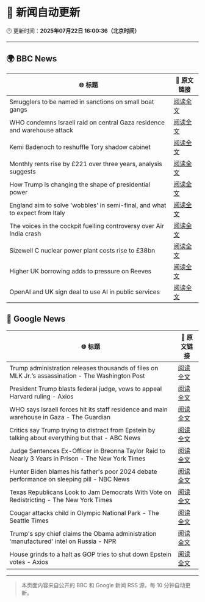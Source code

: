 # 🧠 新闻自动更新

🕒 更新时间：**2025年07月22日 16:00:36（北京时间）**

---

## 🌍 BBC News

| 🌐 标题 | 🔗 原文链接 |
|--------|-------------|
| Smugglers to be named in sanctions on small boat gangs | [阅读全文](https://www.bbc.com/news/articles/ckg3lpwx41xo) |
| WHO condemns Israeli raid on central Gaza residence and warehouse attack | [阅读全文](https://www.bbc.com/news/articles/cly80kzxx07o) |
| Kemi Badenoch to reshuffle Tory shadow cabinet | [阅读全文](https://www.bbc.com/news/articles/c24v0j73e75o) |
| Monthly rents rise by £221 over three years, analysis suggests | [阅读全文](https://www.bbc.com/news/articles/cwyxp280dxwo) |
| How Trump is changing the shape of presidential power | [阅读全文](https://www.bbc.com/news/articles/c3en0qwp44do) |
| England aim to solve 'wobbles' in semi-final, and what to expect from Italy | [阅读全文](https://www.bbc.com/sport/football/articles/cn0zj5r79k7o) |
| The voices in the cockpit fuelling controversy over Air India crash | [阅读全文](https://www.bbc.com/news/articles/cn9yw0rljwvo) |
| Sizewell C nuclear power plant costs rise to £38bn | [阅读全文](https://www.bbc.com/news/articles/cev03wer0p2o) |
| Higher UK borrowing adds to pressure on Reeves | [阅读全文](https://www.bbc.com/news/articles/cwygq5plz04o) |
| OpenAI and UK sign deal to use AI in public services | [阅读全文](https://www.bbc.com/news/articles/czdv68gejm7o) |

## 📰 Google News

| 🌐 标题 | 🔗 原文链接 |
|--------|-------------|
| Trump administration releases thousands of files on MLK Jr.’s assassination - The Washington Post | [阅读全文](https://news.google.com/rss/articles/CBMikgFBVV95cUxQQ3BESzBqQ0FUS3RLa21OTnVKVUdJM0V2TXFBMjExdUp0OGFWSHVJLW41cTVNR2x0M1V6TmlvcnN3d2F3dUc1WmVwMXBZbzZrZm84aXJOUVRHRWhSWGM0YmdhTVVjR1ZVR2pGZkhvQjVLQVZXdlRZZllNczA4TXFYaFFoZGh3ekt1cEk4cVNicjltdw?oc=5) |
| President Trump blasts federal judge, vows to appeal Harvard ruling - Axios | [阅读全文](https://news.google.com/rss/articles/CBMikAFBVV95cUxPNUxsQzBGaUNOM09hNnFGaTBaeHRMQ2JoQkl1UlkxRGdtUUJDUHhBbFJlc21XcldrZ2psbDN4cjVjUEtOMk9PUGFzMjBGc3c3T2pqZDVEUGttYlFDZHVDbEs0VkYwV2F4YXktaUZQVXNZbkl2eTl5TDBxME0wa3ZQSHh1WWdYXzh3b2lRUWh4Nm4?oc=5) |
| WHO says Israeli forces hit its staff residence and main warehouse in Gaza - The Guardian | [阅读全文](https://news.google.com/rss/articles/CBMiswFBVV95cUxOTXJ6eE1ib1dyN2pXdms0bFlGb3ZSOGZwM2dnblZyUl80WHA3YTc3V3NfaG1fVzNMaWxwa3VmQkZFMU5WYlkzUm9RbDVUOXpHNTNURC1mUTktVmQtLXJhZExZQWlaenRrdWdIbVJHY0h1dlVSZ0czM1dWRF90SGpXbkVLUWlDR21VdzdyNUFPMFZSRGo2NzlMMTFvMktUZnVkcXBtOS01ZDlaMTJDbm5aME5CMA?oc=5) |
| Critics say Trump trying to distract from Epstein by talking about everything but that - ABC News | [阅读全文](https://news.google.com/rss/articles/CBMinAFBVV95cUxNVXNmZnZ0S04yYnR5U0ZoN0J5dFNRY3kyMHhxM3dGZWlGLWtLYWRVMkQzcW42ckhsQXZhSVJhZFY3MEVST0tmbEhNZllMc0xlX1piWWdYV2p3YW9BdWNuNVd3WnJGYzZuTGZwMDBhMS1id0Q0dGR2UWdmdUlzSWpMd0lJaUd3NTZOVlFfbjVNNXE4MWhibmJWVEhubUnSAaIBQVVfeXFMTmN2S3gyR2NuTnloQ2JYaDNCX1k0Rmg1cFVDdi1MbFJhZkFwSWZOMVk1Q05JYXM4VFl2bEtzRXpUVVAxRGtzVkhtZDBUMmdpSWR3aFRfVldqM2NrLXhjOVhUX1QzTDF1Qm9HclhNX3B6YzNjandUUFlqM1NRVTE3VFBnaDhLTkxQdVNDQ21CUkdmLTdJV1JfajRjTDNka0k0dWpR?oc=5) |
| Judge Sentences Ex-Officer in Breonna Taylor Raid to Nearly 3 Years in Prison - The New York Times | [阅读全文](https://news.google.com/rss/articles/CBMikgFBVV95cUxNQWFrRDZGSnVqOXZyQmZZQlZxeENxMjJmTExjTXlaYUZDbFc0WWhsajE5ZERsdXFVS0R4Mkl5UjJaN09iaWw5eFVURlpfaVpOOVliMWdNU25IWjdSNW11RTIwQzdjTEZoSG05VHd2bWxLa1piOHVuRzRrbThlN0hGZFJLaVZkQ1dRbUhXQkpFTDJqdw?oc=5) |
| Hunter Biden blames his father's poor 2024 debate performance on sleeping pill - NBC News | [阅读全文](https://news.google.com/rss/articles/CBMiwgFBVV95cUxQVFNJYVJLZmZDbmx1UW14V2lTczNqMHhCMmE5Sjc3cnJuLWg2b3lva1ViTFRvOTlfb25xRHpza2FNNWJzNjRaRGl1ZmI2czRzRUJLSlFON3hkYmdXWjNKYXJmQUszVUpXZXd3bkxqY0g3bXZCcWZTWXJISm9VZ3V5MENTV05aNVh4TjhPQU8tWVhiSjhoM2FtOXN2NTAzSjJBM2trWG9qdThmdWMzcnhoTkgxU3pfTWZ6VWlhV2Q0TWhxZ9IBVkFVX3lxTE5JaFBKcG5LZUFkSkxGOUJ3VjlOVi1SRFdNbWFHMThhMFdkdmZkeVZtdjRLNTFqcTVraE5KM2paemREak93aTBnZXZESGwtN21ETVl1Zl93?oc=5) |
| Texas Republicans Look to Jam Democrats With Vote on Redistricting - The New York Times | [阅读全文](https://news.google.com/rss/articles/CBMihAFBVV95cUxPVFVKVzBOUURCeG9NdjgwcEJPUnRBaEd0b0RVSjJlUmRaam9vV3d0d2dxVWpMZjRfaVk5dHNhdDVyYm5fYlJUSDZMTDVZeFRDcnFSMG1hc2Y1NWtNdU9vTm15RjV2MmlUU2h2QTNpZ2M3MG1hcnhhNk5lejRnOGkzSEllZzA?oc=5) |
| Cougar attacks child in Olympic National Park - The Seattle Times | [阅读全文](https://news.google.com/rss/articles/CBMikgFBVV95cUxNOTdVQkpRTEdzMDF2Nm5lZnlnd1pCTExTa1hnMVVaRDRmb0t2c3FhR0FxbnNQTTlMVzlLLVV0bnFKZ0laWTdUcjVzMlFtTk80WFRrc3c5U3NfRGdSX2pPNGhZQ3JTbVA0dExnTThROGttQlEwNEZ3T1RfSTZySUJFZzBLN3ctaTQ3NmlRRHRySXhfZw?oc=5) |
| Trump's spy chief claims the Obama administration 'manufactured' intel on Russia - NPR | [阅读全文](https://news.google.com/rss/articles/CBMihgFBVV95cUxQVkNqRTNiVndqR2pMWC1WaGNyX0xjRWVGWG9qVWRiTmVGVGtvZjQwdWVMMnNPOTYxXzBpZU11LXZ2M1JWUW5VVExHaGFPM0NLblZmMEotc3JkVUlwR0pkX21ZSENCaU0zQ0lsRXBUUFRXZ3cyTzRMUTVvYlU2dHpsTklRcTB1QQ?oc=5) |
| House grinds to a halt as GOP tries to shut down Epstein votes - Axios | [阅读全文](https://news.google.com/rss/articles/CBMiiAFBVV95cUxPRnFaT1NZam9ITHRRUzRLeFRLSE5HUWRpVjZnSTBTUzRxeU9rRk9NdURpUzhpLS1CQjF2Y1QxWThkbVFRWnh3dlRDOVV6VDJ4STRiVHQ2VTZjdzVWUmQ2UnRUb0swcG84MEJiNERhMmprWVcwUVpteXVWSVhwbTRoblFWT0FOZlN3?oc=5) |

---
> 本页面内容来自公开的 BBC 和 Google 新闻 RSS 源，每 10 分钟自动更新。